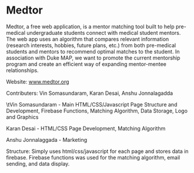 # Medtor

Medtor, a free web application, is a mentor matching tool built to help pre-medical undergraduate students connect with medical student mentors. The web app uses an algorithm that compares relevant information (research interests, hobbies, future plans, etc.) from both pre-medical students and mentors to recommend optimal matches to the student. In association with Duke MAP, we want to promote the current mentorship program and create an efficient way of expanding mentor-mentee relationships. 

Website: www.medtor.org

Contributers: Vin Somasundaram, Karan Desai, Anshu Jonnalagadda

\tVin Somasundaram - Main HTML/CSS/Javascript Page Structure and Development, Firebase Functions, Matching Algorithm, Data Storage, Logo and Graphics

Karan Desai - HTML/CSS Page Development, Matching Algorithm

Anshu Jonnalaggada - Marketing

Structure: Simply uses html/css/javascript for each page and stores data in firebase. Firebase functions was used for the matching algorithm, email sending, and data display. 




